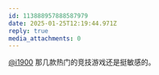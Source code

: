 ```yaml
---
id: 113888957888587979
date: 2025-01-25T12:19:44.971Z
reply: true
media_attachments: 0
---
```


[@i1900](https://mast.dragon-fly.club/@i1900) 那几款热门的竞技游戏还是挺敏感的。

